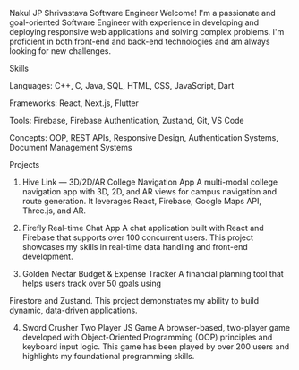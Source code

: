 
Nakul JP Shrivastava
Software Engineer
Welcome! I'm a passionate and goal-oriented Software Engineer with experience in developing and deploying responsive web applications and solving complex problems. I'm proficient in both front-end and back-end technologies and am always looking for new challenges.

Skills

Languages: C++, C, Java, SQL, HTML, CSS, JavaScript, Dart 


Frameworks: React, Next.js, Flutter 


Tools: Firebase, Firebase Authentication, Zustand, Git, VS Code 


Concepts: OOP, REST APIs, Responsive Design, Authentication Systems, Document Management Systems 

Projects
1. Hive Link — 3D/2D/AR College Navigation App
A multi-modal college navigation app with 3D, 2D, and AR views for campus navigation and route generation. It leverages React, Firebase, Google Maps API, Three.js, and AR.

2. Firefly Real-time Chat App
A chat application built with React and Firebase that supports over 100 concurrent users. This project showcases my skills in real-time data handling and front-end development.

3. Golden Nectar Budget & Expense Tracker
A financial planning tool that helps users track over 50 goals using 

Firestore and Zustand. This project demonstrates my ability to build dynamic, data-driven applications.

4. Sword Crusher Two Player JS Game
A browser-based, two-player game developed with Object-Oriented Programming (OOP) principles and keyboard input logic. This game has been played by over 200 users and highlights my foundational programming skills.
